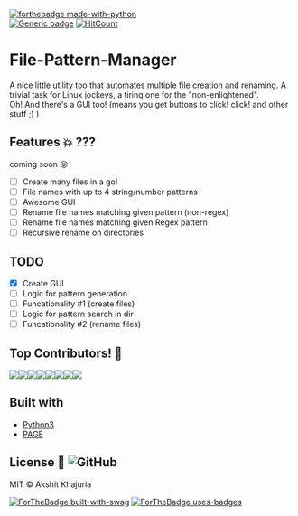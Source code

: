 [![forthebadge made-with-python](http://ForTheBadge.com/images/badges/made-with-python.svg)](https://www.python.org/) <br>
[![Generic badge](https://img.shields.io/badge/Under-Development-lightgrey.svg)](https://shields.io/)
[![HitCount](http://hits.dwyl.com/AkshitKhajuria/File-Pattern-Manager.svg)](http://hits.dwyl.com/AkshitKhajuria/File-Pattern-Manager)

# File-Pattern-Manager

A nice little utility too that automates multiple file creation and renaming. A trivial task for Linux jockeys, a tiring one for the "non-enlightened".<br>
Oh! And there's a GUI too! (means you get buttons to click! click! and other stuff ;) )

## Features :boom: ???

coming soon :stuck_out_tongue_closed_eyes:
- [ ] Create many files in a go!
- [ ] File names with up to 4 string/number patterns
- [ ] Awesome GUI
- [ ] Rename file names matching given pattern (non-regex)
- [ ] Rename file names matching given Regex pattern
- [ ] Recursive rename on directories

## TODO

- [X] Create GUI
- [ ] Logic for pattern generation
- [ ] Funcationality #1 (create files)
- [ ] Logic for pattern search in dir
- [ ] Funcationality #2 (rename files)

## Top Contributors! :rocket: 
[![](https://sourcerer.io/fame/AkshitKhajuria/AkshitKhajuria/File-Pattern-Manager/images/0)](https://sourcerer.io/fame/AkshitKhajuria/AkshitKhajuria/File-Pattern-Manager/links/0)[![](https://sourcerer.io/fame/AkshitKhajuria/AkshitKhajuria/File-Pattern-Manager/images/1)](https://sourcerer.io/fame/AkshitKhajuria/AkshitKhajuria/File-Pattern-Manager/links/1)[![](https://sourcerer.io/fame/AkshitKhajuria/AkshitKhajuria/File-Pattern-Manager/images/2)](https://sourcerer.io/fame/AkshitKhajuria/AkshitKhajuria/File-Pattern-Manager/links/2)[![](https://sourcerer.io/fame/AkshitKhajuria/AkshitKhajuria/File-Pattern-Manager/images/3)](https://sourcerer.io/fame/AkshitKhajuria/AkshitKhajuria/File-Pattern-Manager/links/3)[![](https://sourcerer.io/fame/AkshitKhajuria/AkshitKhajuria/File-Pattern-Manager/images/4)](https://sourcerer.io/fame/AkshitKhajuria/AkshitKhajuria/File-Pattern-Manager/links/4)[![](https://sourcerer.io/fame/AkshitKhajuria/AkshitKhajuria/File-Pattern-Manager/images/5)](https://sourcerer.io/fame/AkshitKhajuria/AkshitKhajuria/File-Pattern-Manager/links/5)[![](https://sourcerer.io/fame/AkshitKhajuria/AkshitKhajuria/File-Pattern-Manager/images/6)](https://sourcerer.io/fame/AkshitKhajuria/AkshitKhajuria/File-Pattern-Manager/links/6)[![](https://sourcerer.io/fame/AkshitKhajuria/AkshitKhajuria/File-Pattern-Manager/images/7)](https://sourcerer.io/fame/AkshitKhajuria/AkshitKhajuria/File-Pattern-Manager/links/7)

## Built with
- [Python3](https://www.python.org/)
- [PAGE](http://page.sourceforge.net/)

## License :scroll: ![GitHub](https://img.shields.io/github/license/AkshitKhajuria/File-Pattern-Manager)

MIT  © Akshit Khajuria

[![ForTheBadge built-with-swag](http://ForTheBadge.com/images/badges/built-with-swag.svg)](https://GitHub.com/AkshitKhajuria/)
[![ForTheBadge uses-badges](http://ForTheBadge.com/images/badges/uses-badges.svg)](http://ForTheBadge.com)

